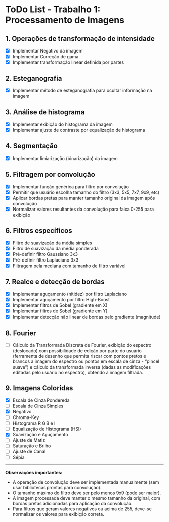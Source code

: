 # ToDo List - Trabalho 1: Processamento de Imagens

## 1. Operações de transformação de intensidade
- [x] Implementar Negativo da imagem 
- [x] Implementar Correção de gama 
- [x] Implementar transformação linear definida por partes

## 2. Esteganografia
- [x] Implementar método de esteganografia para ocultar informação na imagem

## 3. Análise de histograma
- [x] Implementar exibição do histograma da imagem
- [x] Implementar ajuste de contraste por equalização de histograma

## 4. Segmentação
- [x] Implementar limiarização (binarização) da imagem

## 5. Filtragem por convolução
- [x] Implementar função genérica para filtro por convolução
- [x] Permitir que usuário escolha tamanho do filtro (3x3, 5x5, 7x7, 9x9, etc)
- [x] Aplicar bordas pretas para manter tamanho original da imagem após convolução
- [x] Normalizar valores resultantes da convolução para faixa 0-255 para exibição

## 6. Filtros específicos
- [x] Filtro de suavização da média simples
- [x] Filtro de suavização da média ponderada
- [x] Pré-definir filtro Gaussiano 3x3
- [x] Pré-definir filtro Laplaciano 3x3
- [x] Filtragem pela mediana com tamanho de filtro variável

## 7. Realce e detecção de bordas
- [x] Implementar aguçamento (nitidez) por filtro Laplaciano
- [x] Implementar aguçamento por filtro High-Boost
- [x] Implementar filtros de Sobel (gradiente em X)
- [x] Implementar filtros de Sobel (gradiente em Y)
- [x] Implementar detecção não linear de bordas pelo gradiente (magnitude)

## 8. Fourier

- [ ] Cálculo da Transformada Discreta de Fourier, exibição do espectro (deslocado) com possibilidade de edição por parte do usuário (ferramenta de desenho que permita riscar com pontos pretos e brancos a imagem do espectro ou pontos em escala de cinza - “pincel suave”) e cálculo da transformada inversa (dadas as modificações editadas pelo usuário no espectro), obtendo a imagem filtrada.

## 9. Imagens Coloridas

- [x] Escala de Cinza Pondereda
- [ ] Escala de Cinza Simples
- [x] Negativo
- [ ] Chroma-Key 
- [ ] Histograma R G B e I 
- [ ] Equalização de Histograma (HSI)
- [x] Suavização e Aguçamento 
- [ ] Ajuste de Matiz
- [ ] Saturação e Brilho
- [ ] Ajuste de Canal
- [ ] Sépia

---

**Observações importantes:**
- A operação de convolução deve ser implementada manualmente (sem usar bibliotecas prontas para convolução).
- O tamanho máximo do filtro deve ser pelo menos 9x9 (pode ser maior).
- A imagem processada deve manter o mesmo tamanho da original, com bordas pretas adicionadas para aplicação da convolução.
- Para filtros que geram valores negativos ou acima de 255, deve-se normalizar os valores para exibição correta.

